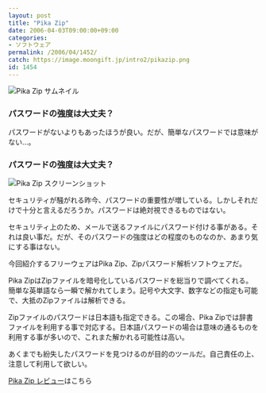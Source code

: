 ```yaml
---
layout: post
title: "Pika Zip"
date: 2006-04-03T09:00:00+09:00
categories:
- ソフトウェア
permalink: /2006/04/1452/
catch: https://image.moongift.jp/intro2/pikazip.png
id: 1454
---
```

 ![Pika Zip サムネイル](https://image.moongift.jp/intro2/pikazip.t.png "Pika Zip サムネイル")
  

### パスワードの強度は大丈夫？
  
パスワードがないよりもあったほうが良い。だが、簡単なパスワードでは意味がない…。  
<!--more-->  

### パスワードの強度は大丈夫？
  

![Pika Zip スクリーンショット](https://image.moongift.jp/intro2/pikazip.png "Pika Zip スクリーンショット")

  

セキュリティが騒がれる昨今、パスワードの重要性が増している。しかしそれだけで十分と言えるだろうか。パスワードは絶対視できるものではない。

  

セキュリティ上のため、メールで送るファイルにパスワード付ける事がある。それは良い事だ。だが、そのパスワードの強度はどの程度のものなのか、あまり気にする事はない。

  

今回紹介するフリーウェアはPika Zip、Zipパスワード解析ソフトウェアだ。

  

Pika ZipはZipファイルを暗号化しているパスワードを総当りで調べてくれる。簡単な英単語なら一瞬で解かれてしまう。記号や大文字、数字などの指定も可能で、大抵のZipファイルは解析できる。

  

Zipファイルのパスワードは日本語も指定できる。この場合、Pika Zipでは辞書ファイルを利用する事で対応する。日本語パスワードの場合は意味の通るものを利用する事が多いので、これまた解かれる可能性は高い。

  

あくまでも紛失したパスワードを見つけるのが目的のツールだ。自己責任の上、注意して利用して欲しい。

  

[Pika Zip レビュー](http://fw.moongift.jp/review/i-1455.html)はこちら

